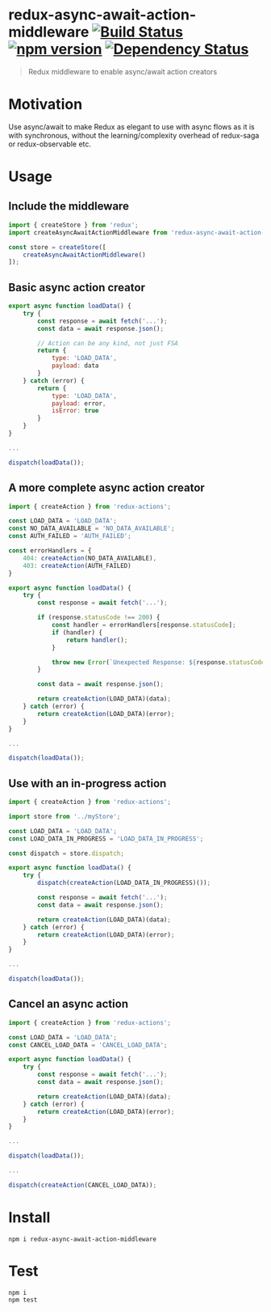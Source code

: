 # redux-async-await-action-middleware [![Build Status](https://travis-ci.org/bealearts/redux-async-await-action-middleware.png?branch=master)](https://travis-ci.org/bealearts/redux-async-await-action-middleware) [![npm version](https://badge.fury.io/js/redux-async-await-action-middleware.svg)](http://badge.fury.io/js/redux-async-await-action-middleware) [![Dependency Status](https://david-dm.org/bealearts/redux-async-await-action-middleware.png)](https://david-dm.org/bealearts/redux-async-await-action-middleware)

> Redux middleware to enable async/await action creators

# Motivation

Use async/await to make Redux as elegant to use with async flows as it is with synchronous, without the learning/complexity overhead of redux-saga or redux-observable etc.


# Usage

## Include the middleware
```js
import { createStore } from 'redux';
import createAsyncAwaitActionMiddleware from 'redux-async-await-action-middleware';

const store = createStore([
    createAsyncAwaitActionMiddleware()
]);
```

## Basic async action creator
```js
export async function loadData() {
    try {
        const response = await fetch('...');
        const data = await response.json();

        // Action can be any kind, not just FSA
        return {
            type: 'LOAD_DATA',
            payload: data
        }
    } catch (error) {
        return {
            type: 'LOAD_DATA',
            payload: error,
            isError: true
        }
    }
}

...

dispatch(loadData());
```

## A more complete async action creator
```js
import { createAction } from 'redux-actions';

const LOAD_DATA = 'LOAD_DATA';
const NO_DATA_AVAILABLE = 'NO_DATA_AVAILABLE';
const AUTH_FAILED = 'AUTH_FAILED';

const errorHandlers = {
    404: createAction(NO_DATA_AVAILABLE),
    403: createAction(AUTH_FAILED)
}

export async function loadData() {
    try {
        const response = await fetch('...');

        if (response.statusCode !== 200) {
            const handler = errorHandlers[response.statusCode];
            if (handler) {
                return handler();
            }

            throw new Error(`Unexpected Response: ${response.statusCode}:${response.status}`);
        }

        const data = await response.json();

        return createAction(LOAD_DATA)(data);
    } catch (error) {
        return createAction(LOAD_DATA)(error);
    }
}

...

dispatch(loadData());
```

## Use with an in-progress action
```js
import { createAction } from 'redux-actions';

import store from '../myStore';

const LOAD_DATA = 'LOAD_DATA';
const LOAD_DATA_IN_PROGRESS = 'LOAD_DATA_IN_PROGRESS';

const dispatch = store.dispatch;

export async function loadData() {
    try {
        dispatch(createAction(LOAD_DATA_IN_PROGRESS)());

        const response = await fetch('...');
        const data = await response.json();

        return createAction(LOAD_DATA)(data);
    } catch (error) {
        return createAction(LOAD_DATA)(error);
    }
}

...

dispatch(loadData());
```

## Cancel an async action
```js
import { createAction } from 'redux-actions';

const LOAD_DATA = 'LOAD_DATA';
const CANCEL_LOAD_DATA = 'CANCEL_LOAD_DATA';

export async function loadData() {
    try {
        const response = await fetch('...');
        const data = await response.json();

        return createAction(LOAD_DATA)(data);
    } catch (error) {
        return createAction(LOAD_DATA)(error);
    }
}

...

dispatch(loadData());

...

dispatch(createAction(CANCEL_LOAD_DATA));
```


# Install
```shell
npm i redux-async-await-action-middleware
```


# Test
```shell
npm i
npm test
```
